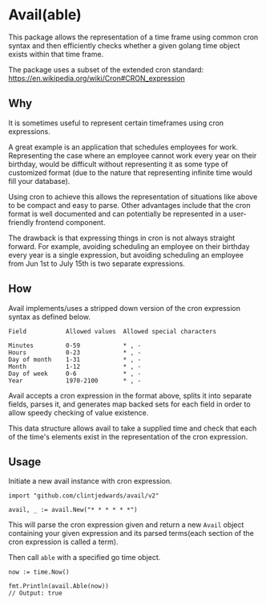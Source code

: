 # Avail(able)

This package allows the representation of a time frame using common cron syntax and
then efficiently checks whether a given golang time object exists within that time frame.

The package uses a subset of the extended cron standard:
https://en.wikipedia.org/wiki/Cron#CRON_expression

## Why

It is sometimes useful to represent certain timeframes using cron expressions.

A great example is an application that schedules employees for work. Representing the
case where an employee cannot work every year on their birthday, would be difficult without
representing it as some type of customized format (due to the nature that representing infinite
time would fill your database).

Using cron to achieve this allows the representation of situations like above to be compact and easy
to parse. Other advantages include that the cron format is well documented and can potentially
be represented in a user-friendly frontend component.

The drawback is that expressing things in cron is not always straight forward. For example, avoiding
scheduling an employee on their birthday every year is a single expression, but avoiding scheduling
an employee from Jun 1st to July 15th is two separate expressions.

## How

Avail implements/uses a stripped down version of the cron expression syntax as defined below.

    Field           Allowed values  Allowed special characters

    Minutes         0-59            * , -
    Hours           0-23            * , -
    Day of month    1-31            * , -
    Month           1-12            * , -
    Day of week     0-6             * , -
    Year            1970-2100       * , -

Avail accepts a cron expression in the format above, splits it into separate fields, parses it,
and generates map backed sets for each field in order to allow speedy checking of value existence.

This data structure allows avail to take a supplied time and check that each of the time's
elements exist in the representation of the cron expression.

## Usage

Initiate a new avail instance with cron expression.

    import "github.com/clintjedwards/avail/v2"

    avail, _ := avail.New("* * * * * *")

This will parse the cron expression given and
return a new `Avail` object containing your given expression and its parsed terms(each section
of the cron expression is called a term).

Then call `able` with a specified go time object.

    now := time.Now()

    fmt.Println(avail.Able(now))
    // Output: true
